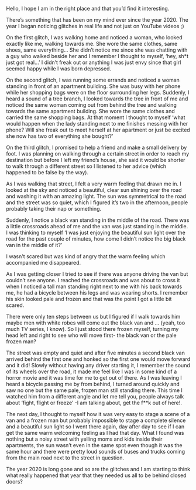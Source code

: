 Hello, I hope I am in the right place and that you’d find it interesting.  

There’s something that has been on my mind ever since the year 2020. The year I began noticing glitches in real life and not just on YouTube videos ;)

On the first glitch, I was walking home and noticed a woman, who looked exactly like me, walking towards me. She wore the same clothes, same shoes, same everything... She didn’t notice me since she was chatting with a guy who walked beside her and I remember I thought to myself, ‘hey, sh\*t just got real…’ I didn’t freak out or anything I was just envy since that girl seemed happy while I was born depressed.  

On the second glitch, I was running some errands and noticed a woman standing in front of an apartment building. She was busy with her phone while her shopping bags were on the floor surrounding her legs. Suddenly, I heard a sound of a tree branch, I looked towards the tree in front of me and noticed the same woman coming out from behind the tree and walking towards the same apartment building. She wore the same clothes and carried the same shopping bags. At that moment I thought to myself ‘what would happen when the lady standing next to me finishes messing with her phone? Will she freak out to meet herself at her apartment or just be excited she now has two of everything she bought?’

On the third glitch, I promised to help a friend and make a small delivery by foot. I was planning on walking through a certain street in order to reach my destination but before I left my friend’s house, she said it would be shorter to walk through a different street so I listened to her advice (which happened to be false by the way).

As I was walking that street, I felt a very warm feeling that drawn me in. I looked at the sky and noticed a beautiful, clear sun shining over the road and washing it with an amazing light. The sun was symmetrical to the road and the street was so quiet, which I figured it’s two in the afternoon, people probably taking their nap or something.

Suddenly, I notice a black van standing in the middle of the road. There was a little crossroads ahead of me and the van was just standing in the middle. I was thinking to myself ‘I was just enjoying the beautiful sun light over the road for the past couple of minutes, how come I didn’t notice the big black van in the middle of it?’  

I wasn't scared but was kind of angry that the warm feeling which accompanied me disappeared.

As I was getting closer I tried to see if there was anyone driving the van but couldn’t see anyone. I reached the crossroads and was about to cross it when I noticed a tall man standing right next to me with his back towards me, he had a bicycle between his legs and was wearing shorts. I remember his skin looked pale and frozen and that was the point I got a little bit scared.  

There were only ten steps between us but I figured if I walk towards him maybe men with white robes will come out the black van and … (yeah, too much TV series, I know). So I just stood there frozen myself, turning my head left and right to see who will move first- the black van or the pale frozen man?

The street was empty and quiet and after five minutes a second black van arrived behind the first one and honked so the first one would move forward and it did! Slowly without having any driver starting it, I remember the sound of its wheels over the road, it made me feel like I was in some kind of a horror movie and it was time for me to get out of there. As I was leaving I heard a bicycle passing me by from behind, I turned around quickly and saw no one but the same pale, frozen man still standing there. This time I watched him from a different angle and let me tell you, people always talk about ‘fight, flight or freeze’ -I am talking about, get the f\*\*k out of here!.

The next day, I thought to myself how it was very easy to stage a scene of a van and a frozen man but probably impossible to stage a complete silence and a beautiful sun light so I went there again, day after day to see if I can get the same warm welcoming feeling as I had that day. What I found was nothing but a noisy street with yelling moms and kids inside their apartments, the sun wasn’t even in the same spot even though it was the same hour and there were pretty loud sounds of buses and trucks coming from the main road next to the street in question.

The year 2020 is long gone and so are the glitches and I am starting to think what really happened that year that they needed us all to be behind closed doors?